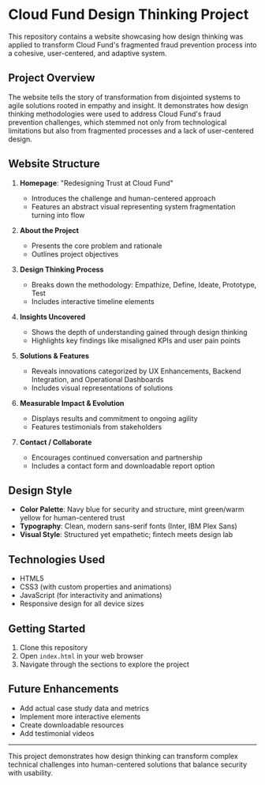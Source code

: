 # Cloud Fund Design Thinking Project

This repository contains a website showcasing how design thinking was applied to transform Cloud Fund's fragmented fraud prevention process into a cohesive, user-centered, and adaptive system.

## Project Overview

The website tells the story of transformation from disjointed systems to agile solutions rooted in empathy and insight. It demonstrates how design thinking methodologies were used to address Cloud Fund's fraud prevention challenges, which stemmed not only from technological limitations but also from fragmented processes and a lack of user-centered design.

## Website Structure

1. **Homepage**: "Redesigning Trust at Cloud Fund"
   - Introduces the challenge and human-centered approach
   - Features an abstract visual representing system fragmentation turning into flow

2. **About the Project**
   - Presents the core problem and rationale
   - Outlines project objectives

3. **Design Thinking Process**
   - Breaks down the methodology: Empathize, Define, Ideate, Prototype, Test
   - Includes interactive timeline elements

4. **Insights Uncovered**
   - Shows the depth of understanding gained through design thinking
   - Highlights key findings like misaligned KPIs and user pain points

5. **Solutions & Features**
   - Reveals innovations categorized by UX Enhancements, Backend Integration, and Operational Dashboards
   - Includes visual representations of solutions

6. **Measurable Impact & Evolution**
   - Displays results and commitment to ongoing agility
   - Features testimonials from stakeholders

7. **Contact / Collaborate**
   - Encourages continued conversation and partnership
   - Includes a contact form and downloadable report option

## Design Style

- **Color Palette**: Navy blue for security and structure, mint green/warm yellow for human-centered trust
- **Typography**: Clean, modern sans-serif fonts (Inter, IBM Plex Sans)
- **Visual Style**: Structured yet empathetic; fintech meets design lab

## Technologies Used

- HTML5
- CSS3 (with custom properties and animations)
- JavaScript (for interactivity and animations)
- Responsive design for all device sizes

## Getting Started

1. Clone this repository
2. Open `index.html` in your web browser
3. Navigate through the sections to explore the project

## Future Enhancements

- Add actual case study data and metrics
- Implement more interactive elements
- Create downloadable resources
- Add testimonial videos

---

This project demonstrates how design thinking can transform complex technical challenges into human-centered solutions that balance security with usability.

